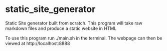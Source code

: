 # static_site_generator
Static Site generator built from scratch. This program will take raw markdown files and produce a static website in HTML

To use this program run ./main.sh in the terminal. The webpage can then be viewed at http://localhost:8888
